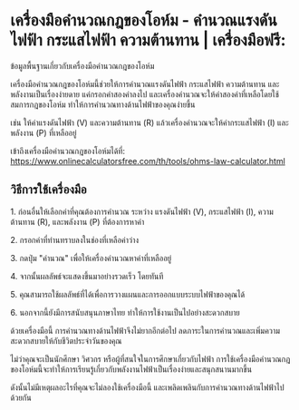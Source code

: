 เครื่องมือคำนวณกฎของโอห์ม - คำนวณแรงดันไฟฟ้า กระแสไฟฟ้า ความต้านทาน | เครื่องมือฟรี:
====================================================================================

ข้อมูลพื้นฐานเกี่ยวกับเครื่องมือคำนวณกฎของโอห์ม

เครื่องมือคำนวณกฎของโอห์มนี้ช่วยให้การคำนวณแรงดันไฟฟ้า กระแสไฟฟ้า ความต้านทาน และพลังงานเป็นเรื่องง่ายดาย แค่กรอกค่าสองค่าลงไป และเครื่องคำนวณจะให้ค่าสองค่าที่เหลือโดยใช้สมการกฎของโอห์ม ทำให้การคำนวณทางด้านไฟฟ้าของคุณง่ายขึ้น

เช่น ให้ค่าแรงดันไฟฟ้า (V) และความต้านทาน (R) แล้วเครื่องคำนวณจะให้ค่ากระแสไฟฟ้า (I) และพลังงาน (P) ที่เหลืออยู่

เข้าถึงเครื่องมือคำนวณกฎของโอห์มได้ที่: <https://www.onlinecalculatorsfree.com/th/tools/ohms-law-calculator.html>

วิธีการใช้เครื่องมือ
--------------------

1\. ก่อนอื่นให้เลือกค่าที่คุณต้องการคำนวณ ระหว่าง แรงดันไฟฟ้า (V), กระแสไฟฟ้า (I), ความต้านทาน (R), และพลังงาน (P) ที่ต้องการหาค่า

2\. กรอกค่าที่ท่านทราบลงในช่องที่เหลือค่าว่าง

3\. กดปุ่ม "คำนวณ" เพื่อให้เครื่องคำนวณหาค่าที่เหลืออยู่

4\. จากนั้นผลลัพธ์จะแสดงขึ้นมาอย่างรวดเร็ว โดยทันที

5\. คุณสามารถใช้ผลลัพธ์ที่ได้เพื่อการวางแผนและการออกแบบระบบไฟฟ้าของคุณได้

6\. นอกจากนี้ยังมีการสนับสนุนภาษาไทย ทำให้การใช้งานเป็นไปอย่างสะดวกสบาย

ด้วยเครื่องมือนี้ การคำนวณทางด้านไฟฟ้าจึงไม่ยากอีกต่อไป ลดภาระในการคำนวณและเพิ่มความสะดวกสบายให้กับชีวิตประจำวันของคุณ

ไม่ว่าคุณจะเป็นนักศึกษา วิศวกร หรือผู้ที่สนใจในการศึกษาเกี่ยวกับไฟฟ้า การใช้เครื่องมือคำนวณกฎของโอห์มนี้จะทำให้การเรียนรู้เกี่ยวกับพลังงานไฟฟ้าเป็นเรื่องง่ายและสนุกสนานมากขึ้น

ดังนั้นไม่มีเหตุผลอะไรที่คุณจะไม่ลองใช้เครื่องมือนี้ และเพลิดเพลินกับการคำนวณทางด้านไฟฟ้าไปด้วยกัน